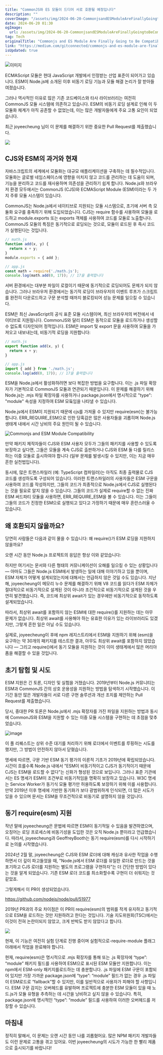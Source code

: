 ```yaml
---
title: "CommonJS와 ES 모듈이 드디어 서로 호환될 예정입니다"
description: ""
coverImage: "/assets/img/2024-06-20-CommonjsandESModuleAreFinallyGoingtoBeCompatiblewithEachOther_0.png"
date: 2024-06-20 01:30
ogImage: 
  url: /assets/img/2024-06-20-CommonjsandESModuleAreFinallyGoingtoBeCompatiblewithEachOther_0.png
tag: Tech
originalTitle: "Commonjs and ES Module Are Finally Going to Be Compatible with Each Other."
link: "https://medium.com/gitconnected/commonjs-and-es-module-are-finally-going-to-be-compatible-with-each-other-39b8b880796b"
isUpdated: true
---
```






![이미지](/assets/img/2024-06-20-CommonjsandESModuleAreFinallyGoingtoBeCompatiblewithEachOther_0.png)

ECMAScript 모듈은 현대 JavaScript 개발에서 인정받는 산업 표준이 되어가고 있습니다. ESM이 Node.js에 소개된 이후 비동기 로딩 기능과 모듈 해결 논리가 잘 받아들여졌습니다.

그러나 역사적인 이유로 많은 기존 코드베이스와 타사 라이브러리는 여전히 CommonJS 모듈 시스템에 의존하고 있습니다. ESM의 비동기 로딩 설계로 인해 이 두 모듈화 체계가 아직 공존할 수 없었는데, 이는 많은 개발자들에게 주요 고통 요인이 되었습니다.

최근 joyeecheung 님이 이 문제를 해결하기 위한 중요한 Pull Request를 제출했습니다.


<div class="content-ad"></div>

<img src="/assets/img/2024-06-20-CommonjsandESModuleAreFinallyGoingtoBeCompatiblewithEachOther_1.png"/>

## CJS와 ESM의 과거와 현재

자바스크립트의 세계에서 모듈화는 대규모 애플리케이션을 구축하는 데 필수적입니다. 모듈화는 글로벌 네임스페이스에 영향을 미치지 않고 코드를 관리하는 데 도움이 되며, 기능을 분리하고 코드를 재사용하며 의존성을 관리하기 쉽게 합니다. Node.js와 브라우저 환경 모두에서는 CommonJS (CJS)와 ECMAScript Module (ESM)이라는 두 가지 주류 모듈 시스템이 있습니다.

CommonJS는 Node.js에서 네이티브로 지원되는 모듈 시스템으로, 초기에 서버 측 모듈화 요구를 충족하기 위해 도입되었습니다. CJS는 require 함수를 사용하여 모듈을 로드하고 module.exports 또는 exports 객체를 사용하여 코드를 모듈로 노출합니다. CommonJS 모듈의 특징은 동기적으로 로딩되는 것으로, 모듈이 로드된 후 즉시 코드가 실행된다는 것입니다.

<div class="content-ad"></div>

```js
// math.js
function add(x, y) {
  return x + y;
}
module.exports = { add };

// app.js
const math = require('./math.js');
console.log(math.add(0, 17)); // 17을 출력합니다
```

서버 환경에서는 대부분 파일이 로컬이기 때문에 동기적으로 로딩되어도 문제가 되지 않습니다. 그러나 브라우저 환경에서는 동기적 로딩이 브라우저의 이벤트 루프가 스크립트를 완전히 다운로드하고 구문 분석할 때까지 블로킹되어 성능 문제를 일으킬 수 있습니다.

ESM은 최신 JavaScript의 공식 표준 모듈 시스템이며, 최신 브라우저의 버전에서 네이티브로 지원됩니다. CommonJS와 달리 ESM은 동적으로 모듈을 로드하거나 생성할 수 없도록 디자인되어 정적입니다. ESM은 import 및 export 문을 사용하여 모듈을 가져오고 내보내는데, 비동기적 로딩을 지원합니다:

```js
// math.js
export function add(x, y) {
  return x + y;
}

// app.js
import { add } from './math.js';
console.log(add(0, 17)); // 17을 출력합니다
```

<div class="content-ad"></div>

ESM을 Node.js에서 활성화하려면 보다 복잡한 방법을 요구합니다. 이는 .js 파일 확장자가 기본적으로 CommonJS 모듈과 연관되기 때문입니다. 이 문제를 해결하기 위해 Node.js는 .mjs 파일 확장자를 사용하거나 package.json에서 명시적으로 "type": "module" 속성을 지정하여 ESM 모듘임을 나타낼 수 있습니다.

Node.js에서 ESM이 지원되기 때문에 cjs를 가져올 수 있지만 require(esm)는 불가능합니다. ERR_REQUIRE_ESM으로 인한 당혹감은 많은 사용자들을 괴롭히며 Node.js 생태계 내에서 시간 낭비의 주요 원인이 될 수 있습니다.

![Commonjs and ESM Module Compatibility](/assets/img/2024-06-20-CommonjsandESModuleAreFinallyGoingtoBeCompatiblewithEachOther_2.png)

<div class="content-ad"></div>

만약 패키지 제작자들이 CJS와 ESM 사용자 모두가 그들의 패키지를 사용할 수 있도록 보장하고 싶다면, 그들은 모듈을 계속 CJS로 출판하거나 CJS와 ESM 둘 다를 릴리스하는 이중 모듈로 출시하여야 합니다 (일부 문제를 발생시킬 수 있지만, 이는 지금 매우 흔한 실천법입니다).

동시에, 많은 트랜스파일러 (예: TypeScript 컴파일러)는 아직도 최종 출력물로 CJS 코드를 생성하도록 구성되어 있습니다. 이러한 트랜스파일러의 사용자들은 ESM 구문을 사용하여 코드를 작성하지만, 그들의 코드가 최종적으로 Node.js에서 CJS로 실행된다는 것을 필요로 알지 않을 수 있습니다. 그들의 코드가 실제로 require할 수 없는 진짜 ESM 써드파티 모듈을 사용하면, ERR_REQUIRE_ESM을 볼 수 있습니다. 이는 그들이 그들의 코드가 진정한 ESM으로 실행되고 있다고 가정하기 때문에 매우 혼란스러울 수 있습니다.

## 왜 호환되지 않을까요?

당연히 사람들은 다음과 같이 물을 수 있습니다: 왜 require()가 ESM 로딩을 지원하지 않을까요?

<div class="content-ad"></div>

오랜 시간 동안 Node.js 프로젝트의 응답은 항상 이와 같았습니다:

하지만 여기서는 문서와 다른 형태의 커뮤니케이션이 오해를 일으킬 수 있는 상황입니다 — 아마도 그들은 Node.js ESM에서 발생하는 일에 대해 이야기하고 있을 뿐이며, ESM 자체가 어떻게 설계되었는지에 대해서는 언급하지 않은 것일 수도 있습니다. 지난 해, joyeecheung이 메모리 누수 문제를 해결하기 위해 V8 코드를 읽다가 ESM 자체가 절대적으로 비동기적으로 설계된 것이 아니라 조건적으로 비동기적으로 설계된 것을 우연히 발견했습니다. 즉, 코드에 최상위 await가 있는 경우에만 비동기적으로 동작하도록 설계되었습니다.

따라서, 최상위 await를 포함하지 않는 ESM에 대한 require()를 지원하는 데는 아무 문제가 없습니다. 최상위 await를 사용해야 하는 유효한 이유가 있는 라이브러리도 있겠지만, 그렇게 흔한 일은 아닐 수도 있습니다.

실제로, joyeecheung이 후에 npm 레지스트리에서 ESM을 지원하기 위해 (esm)을 요구하는 약 30개의 패키지를 테스트한 결과, 아무도 최상위 await를 포함하지 않았습니다 — 그리고 require()에서 동기 모듈을 지원하는 것이 이미 생태계에서 많은 머리아픔을 해결할 수 있을 것입니다.

<div class="content-ad"></div>

## 초기 탐험 및 시도

ESM 지원은 긴 토론, 디자인 및 실험을 거쳤습니다. 2019년부터 Node.js 커뮤니티는 ESM과 CommonJS 간의 상호 운용성을 지원하는 방법을 탐색하기 시작했습니다. 이 기간 동안 많은 개발자들이 서로 다른 구현 솔루션과 개선 조치를 제안하는 Pull Request를 제출했습니다.

당시, 중대한 PR 토론은 Node.js에서 .mjs 확장자를 가진 파일을 지원하는 방법과 동시에 CommonJS와 ESM을 지원할 수 있는 이중 모듈 시스템을 구현하는 데 초점을 맞추었습니다.

![image](/assets/img/2024-06-20-CommonjsandESModuleAreFinallyGoingtoBeCompatiblewithEachOther_3.png)

<div class="content-ad"></div>

이 풀 리퀘스트는 상위 수준 대기를 처리하기 위해 로더에서 이벤트를 루핑하는 시도를 했지만, 그 방법이 안전하지 않아서 닫혔습니다.

명세에 따르면, 구문 기반 ESM 동기 평가의 이론적 기초가 2019년에 확립되었습니다. 시간이 흐를수록 Node.js 내에서 "ESM이 비동기적이고 CJS가 동기적이기 때문에 CJS는 ESM을 로드할 수 없다"는 신화가 형성된 것으로 보입니다. 그러나 표준 기관에서는 ES 명세가 ESM이 조건부로 비동기적임을 명확히 보장하고 있습니다. W3C 명세는 Service Worker가 동기식 모듈 평가만 허용하도록 보장하기 위해 이를 사용합니다. 만약 2019년 이후 명세에 기반한 동기화가 보다 광범위하게 인식되면, 더 많은 시도가 있을 수 있으며 문서는 ESM을 무조건적으로 비동기로 설명하지 않을 것입니다.

## 동기 require(esm) 지원

작년 말에 joyeecheung은 문법에 따르면 ESM이 동기적일 수 있음을 발견하였으며, 오징어는 로딩 프로세스에 비동기성을 도입한 것은 오직 Node.js 뿐이라고 언급했습니다. 따라서, joyeecheung과 GeoffreyBooth는 동기 require(esm)를 다시 시작하기로 논의를 시작했습니다.

<div class="content-ad"></div>

2024년 2월 말, joyeecheung은 CJS와 ESM 로더에 대해 캐싱과 유사한 작업을 수행하면서 더 깊이 파고들었을 때, "Node.js에서 ESM 로더를 유일한 로더로 만드는 것을 포기하고 CJS 로더를 지원하는 별도의 프로그램을 구현하자"는 더 간단한 방법이 있다는 것을 알게 되었습니다. 기존 ESM 로더 코드를 최소화할수록 구현이 더 쉬워지는 것 같았죠.

그렇게해서 이 PR이 생성되었습니다.

https://github.com/nodejs/node/pull/51977

2019년 PR과의 주요 차이점은 이 PR이 require(esm)의 범위를 작게 유지하고 동기적으로 ESM을 로드하는 것만 지원하려고 한다는 것입니다. 기술 지도위원회(TSC)에서는 이것이 전혀 논란이되지 않았고, 크게 반박도 받지 않았다고 합니다.

<div class="content-ad"></div>


![](/assets/img/2024-06-20-CommonjsandESModuleAreFinallyGoingtoBeCompatiblewithEachOther_4.png)

현재, 이 기능은 여전히 실험 단계로 진행 중이며 실험적으로-require-module 플래그 아래에서 작업을 완료해야 합니다.

현재, require(esm)은 명시적으로 .mjs 확장자를 통해 또는 .js 확장자에 “type”: “module” 패키지 필드를 사용하여 ESM으로 표시된 ESM 모듈만 지원합니다. 이는 npm에서 ESM-only 패키지를로드하는 데 충분합니다. .js 파일에 ESM 구문이 포함되어 있지만 가장 가까운 package.json에 “type”: “module” 필드가 없는 경우 .js 파일이 ESM로드로 “fallback”할 수 있지만, 이를 일반적으로 사용자가 피해야 할 사항입니다. ESM 구문 감지는 오버헤드를 유발하며 프로젝트에 충분한 ESM 모듈이 있을 때 노드.js가 모듈 유형을 추측하는 데 시간을 낭비하고 싶지 않을 수 있습니다. 특히, package.json에 명시적인 “type”: “module” 필드를 사용하여 이러한 오버헤드를 저장할 수 있습니다.

## 마침내


<div class="content-ad"></div>

정직히 말해서, 이 문제는 오랜 시간 동안 나를 괴롭혔어요. 많은 NPM 패키지 개발자들도 이런 문제로 고통을 겪고 있어요. 이번 joyeecheung의 시도가 가능한 한 빨리 제품으로 출시되기를 바랍니다!